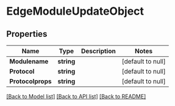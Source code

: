 # EdgeModuleUpdateObject

## Properties
Name | Type | Description | Notes
------------ | ------------- | ------------- | -------------
**Modulename** | **string** |  | [default to null]
**Protocol** | **string** |  | [default to null]
**Protocolprops** | **string** |  | [default to null]

[[Back to Model list]](../README.md#documentation-for-models) [[Back to API list]](../README.md#documentation-for-api-endpoints) [[Back to README]](../README.md)


